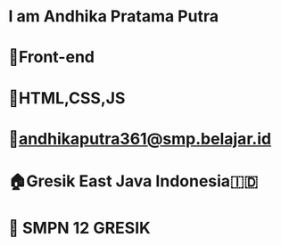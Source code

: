 # I am Andhika Pratama Putra
 # 📕Front-end 
 # 📗HTML,CSS,JS
 # 📩andhikaputra361@smp.belajar.id
 # 🏠Gresik East Java Indonesia🇮🇩
 # 🏫 SMPN 12 GRESIK
 
